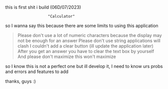 this is first shit i build (06D/07/2023)

                       "Calculator"


so I wanna say this because there are some limits to using this application

>Please don't use a lot of numeric characters because the display may not be enough for an answer
> Please don't use string applications will clash
> I couldn't add a clear button (ill update the application later)
> After you get an answer you have to clear the text box by yourself
>And please don't maximize this won't maximize

so I know this is not a perfect one but ill develop it, I need to know urs probs and errors and features to add


thanks, guys :)
